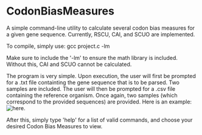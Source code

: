 # CodonBiasMeasures
A simple command-line utility to calculate several codon bias measures for a given gene sequence. Currently, RSCU, CAI, and SCUO are implemented.

To compile, simply use:
gcc project.c -lm

Make sure to include the '-lm' to ensure the math library is included. Without this, CAI and SCUO cannot be calculated.

The program is very simple. Upon execution, the user will first be prompted for a .txt file containting the gene sequence that is to be parsed. Two 
samples are included. The user will then be prompted for a .csv file containing the reference organism. Once again, two samples (which correspond to
the provided sequences) are provided. Here is an example: ![here](https://i.imgur.com/uCGeejj.png).

After this, simply type 'help' for a list of valid commands, and choose your desired Codon Bias Measures to view.
